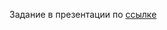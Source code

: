 Задание в презентации по <a href='https://docs.google.com/presentation/d/1R8V6E9sUCmk7fv_rEA0Hg-F8iDbFLODN44tvhAKUQY4/edit#slide=id.g275d98797a5_0_7'>ссылке</a>